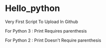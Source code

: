 # Hello_python
Very First Script To Upload In Github

For Python 3 :
      Print Requires parenthesis
  
For Python 2 :
      Print Doesn't Require parenthesis
